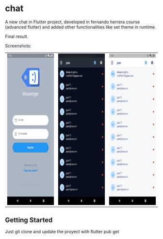 # chat

A new chat in Flutter project, developed in fernando herrera course (advanced flutter) and added other functionalities like set theme in runtime.

Final result.


Screenshots:<br>
<table style={border:"none"}><tr>
<td><img src="assets/cap1.png" alt="Resultado final taller de flutter basico" title="Resultado final taller de flutter basico" height="500" /></td>
<td><img src="assets/cap2.png" alt="Resultado final taller de flutter basico" title="Resultado final taller de flutter basico" height="500" /></td>
<td><img src="assets/cap3.png" alt="Resultado final taller de flutter basico" title="Resultado final taller de flutter basico" height="500" /></td>
</tr>

</table>

## Getting Started

Just git clone and update the proyect with flutter pub get
